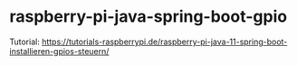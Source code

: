 # raspberry-pi-java-spring-boot-gpio

Tutorial:
https://tutorials-raspberrypi.de/raspberry-pi-java-11-spring-boot-installieren-gpios-steuern/
